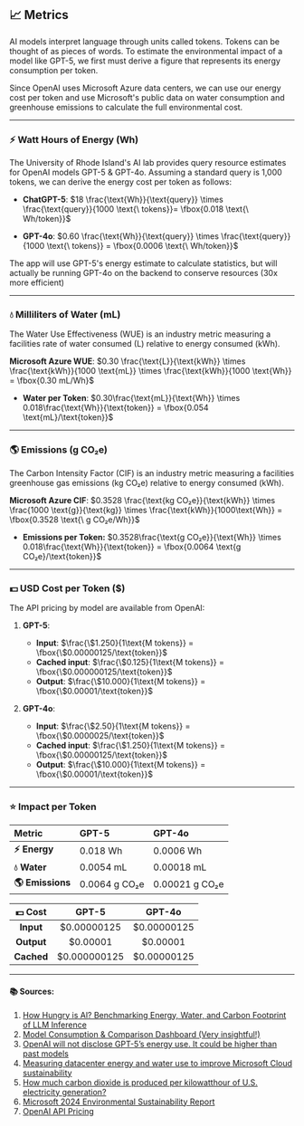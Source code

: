## 📈 Metrics

AI models interpret language through units called tokens. Tokens can be thought of as pieces of words. To estimate the environmental impact of a model like GPT-5, we first must derive a figure that represents its energy consumption per token.

Since OpenAI uses Microsoft Azure data centers, we can use our energy cost per token and use Microsoft's public data on water consumption and greenhouse emissions to calculate the full environmental cost.

---
### ⚡ Watt Hours of Energy (Wh)

The University of Rhode Island's AI lab provides query resource estimates for OpenAI models GPT-5 & GPT-4o. Assuming a standard query is 1,000 tokens, we can derive the energy cost per token as follows:

-   **ChatGPT-5**: $18 \frac{\text{Wh}}{\text{query}} \times \frac{\text{query}}{1000 \text{\ tokens}}= \fbox{0.018 \text{\ Wh/token}}$

-   **GPT-4o**: $0.60 \frac{\text{Wh}}{\text{query}} \times \frac{\text{query}}{1000 \text{\ tokens}} = \fbox{0.0006 \text{\ Wh/token}}$

The app will use GPT-5's energy estimate to calculate statistics, but will actually be running GPT-4o on the backend to conserve resources (30x more efficient)

---
### 💧 Milliliters of Water (mL)

The Water Use Effectiveness (WUE) is an industry metric measuring a facilities rate of water consumed (L) relative to energy consumed (kWh). 

**Microsoft Azure WUE**: $0.30 \frac{\text{L}}{\text{kWh}} \times \frac{\text{kWh}}{1000 \text{mL}} \times \frac{\text{kWh}}{1000 \text{Wh}} = \fbox{0.30 mL/Wh}$ 

- **Water per Token**: $0.30\frac{\text{mL}}{\text{Wh}} \times 0.018\frac{\text{Wh}}{\text{token}} = \fbox{0.054 \text{mL}/\text{token}}$


---
### 🌎 Emissions (g CO₂e)

The Carbon Intensity Factor (CIF) is an industry metric measuring a facilities greenhouse gas emissions (kg CO₂e) relative to energy consumed (kWh).

**Microsoft Azure CIF**: $0.3528 \frac{\text{kg CO₂e}}{\text{kWh}} \times \frac{1000 \text{g}}{\text{kg}} \times \frac{\text{kWh}}{1000\text{Wh}} = \fbox{0.3528 \text{\ g CO₂e/Wh}}$

- **Emissions per Token:** $0.3528\frac{\text{g CO₂e}}{\text{Wh}} \times 0.018\frac{\text{Wh}}{\text{token}} = \fbox{0.0064 \text{g CO₂e}/\text{token}}$

---
### 💵 USD Cost per Token ($)

The API pricing by model are available from OpenAI:

1. **GPT-5**:
     -   **Input**: $\frac{\$1.250}{1\text{M tokens}}  = \fbox{\$0.00000125/\text{token}}$
     -   **Cached input**: $\frac{\$0.125}{1\text{M tokens}} = \fbox{\$0.000000125/\text{token}}$
     -   **Output**: $\frac{\$10.000}{1\text{M tokens}} = \fbox{\$0.00001/\text{token}}$

2.  **GPT-4o**:
      -   **Input**: $\frac{\$2.50}{1\text{M tokens}} = \fbox{\$0.0000025/\text{token}}$
      -   **Cached input**: $\frac{\$1.250}{1\text{M tokens}} = \fbox{\$0.00000125/\text{token}}$
      -   **Output**: $\frac{\$10.000}{1\text{M tokens}} = \fbox{\$0.00001/\text{token}}$
---
### ⭐ Impact per Token

| Metric       | GPT-5 | GPT-4o |
| :----------- | :--------------------- | :----------------------------- |
| **⚡ Energy** | 0.018 Wh           | 0.0006 Wh                   |
| **💧 Water**  | 0.0054 mL          | 0.00018 mL                 |
| **🌎 Emissions**    | 0.0064 g CO₂e          | 0.00021 g CO₂e                 |

| **💵 Cost** |  **GPT-5**   | **GPT-4o**  |
| :--------: | :----------: | :---------: |
| **Input**  | $0.00000125  | $0.00000125 |
| **Output** |   $0.00001   |  $0.00001   |****
| **Cached** | $0.000000125 | $0.00000125 |

---
#### 📚 Sources:
1.  [How Hungry is Al? Benchmarking Energy, Water, and Carbon Footprint of LLM Inference](https://github.com/hari3mo/EcoGPT/blob/fd3fc5ee7c3d727a3ca5301d5647ac88e7afcad8/docs/benchmarks.pdf)
2.  [Model Consumption & Comparison Dashboard (Very insightful!)](https://app.powerbi.com/view?r=eyJrIjoiZjVmOTI0MmMtY2U2Mi00ZTE2LTk2MGYtY2ZjNDMzODZkMjlmIiwidCI6IjQyNmQyYThkLTljY2QtNDI1NS04OTNkLTA2ODZhMzJjMTY4ZCIsImMiOjF9)
3.  [OpenAI will not disclose GPT-5’s energy use. It could be higher than past models](https://www.theguardian.com/technology/2025/aug/09/open-ai-chat-gpt5-energy-use)
4.  [Measuring datacenter energy and water use to improve Microsoft Cloud sustainability](https://datacenters.microsoft.com/sustainability/efficiency/)
5.  [How much carbon dioxide is produced per kilowatthour of U.S. electricity generation?](https://www.eia.gov/tools/faqs/faq.php?id=74&t=11)
6.  [Microsoft 2024 Environmental Sustainability Report](https://cdn-dynmedia-1.microsoft.com/is/content/microsoftcorp/microsoft/msc/documents/presentations/CSR/2024-Environmental-Sustainability-Report-Data-Fact.pdf)
7.  [OpenAI API Pricing](https://platform.openai.com/docs/pricing)